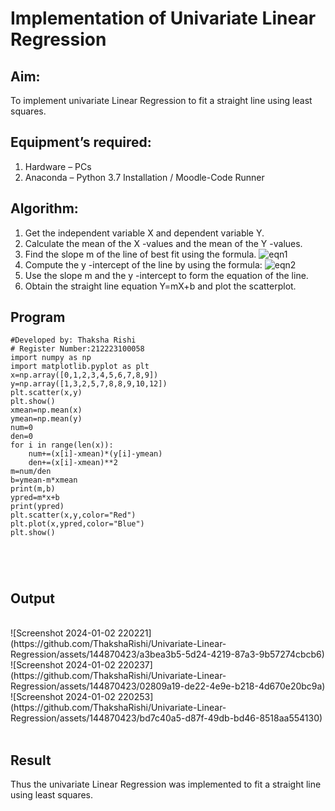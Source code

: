 # Implementation of Univariate Linear Regression
## Aim:
To implement univariate Linear Regression to fit a straight line using least squares.
## Equipment’s required:
1.	Hardware – PCs
2.	Anaconda – Python 3.7 Installation / Moodle-Code Runner
## Algorithm:
1.	Get the independent variable X and dependent variable Y.
2.	Calculate the mean of the X -values and the mean of the Y -values.
3.	Find the slope m of the line of best fit using the formula.
 ![eqn1](./eq1.jpg)
4.	Compute the y -intercept of the line by using the formula:
![eqn2](./eq2.jpg)  
5.	Use the slope m and the y -intercept to form the equation of the line.
6.	Obtain the straight line equation Y=mX+b and plot the scatterplot.
## Program
```
#Developed by: Thaksha Rishi
# Register Number:212223100058
import numpy as np
import matplotlib.pyplot as plt
x=np.array([0,1,2,3,4,5,6,7,8,9])
y=np.array([1,3,2,5,7,8,8,9,10,12])
plt.scatter(x,y)
plt.show()
xmean=np.mean(x)
ymean=np.mean(y)
num=0
den=0
for i in range(len(x)):
    num+=(x[i]-xmean)*(y[i]-ymean)
    den+=(x[i]-xmean)**2
m=num/den
b=ymean-m*xmean
print(m,b)
ypred=m*x+b
print(ypred)
plt.scatter(x,y,color="Red")
plt.plot(x,ypred,color="Blue")
plt.show()





```
## Output
</br>
![Screenshot 2024-01-02 220221](https://github.com/ThakshaRishi/Univariate-Linear-Regression/assets/144870423/a3bea3b5-5d24-4219-87a3-9b57274cbcb6)
</br>
![Screenshot 2024-01-02 220237](https://github.com/ThakshaRishi/Univariate-Linear-Regression/assets/144870423/02809a19-de22-4e9e-b218-4d670e20bc9a)
</br>
![Screenshot 2024-01-02 220253](https://github.com/ThakshaRishi/Univariate-Linear-Regression/assets/144870423/bd7c40a5-d87f-49db-bd46-8518aa554130)
</br>
</br>

## Result
Thus the univariate Linear Regression was implemented to fit a straight line using least squares.
